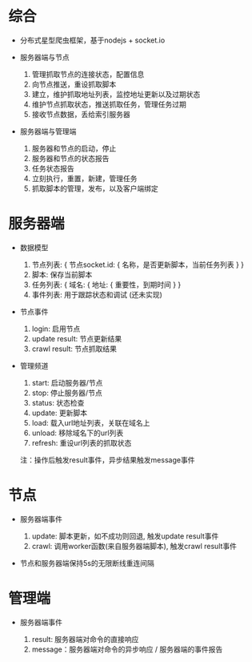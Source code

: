 # 综合

* 分布式星型爬虫框架，基于nodejs + socket.io

* 服务器端与节点

    1. 管理抓取节点的连接状态，配置信息
    2. 向节点推送，重设抓取脚本
    3. 建立，维护抓取地址列表，监控地址更新以及过期状态
    4. 维护节点抓取状态，推送抓取任务，管理任务过期
    5. 接收节点数据，丢给索引服务器

* 服务器端与管理端

    1. 服务器和节点的启动，停止
    2. 服务器和节点的状态报告
    3. 任务状态报告
    4. 立刻执行，重置，新建，管理任务
    5. 抓取脚本的管理，发布，以及客户端绑定

# 服务器端

* 数据模型

    1. 节点列表: { 节点socket.id: { 名称，是否更新脚本，当前任务列表 } }
    2. 脚本: 保存当前脚本
    3. 任务列表: { 域名: { 地址: { 重要性，到期时间 } }
    4. 事件列表: 用于跟踪状态和调试 (还未实现)

* 节点事件

    1. login: 启用节点
    3. update result: 节点更新结果
    4. crawl result: 节点抓取结果

* 管理频道

    1. start: 启动服务器/节点
    2. stop: 停止服务器/节点
    3. status: 状态检查
    4. update: 更新脚本
    5. load: 载入url地址列表，关联在域名上
    6. unload: 移除域名下的url列表
    7. refresh: 重设url列表的抓取状态

    注：操作后触发result事件，异步结果触发message事件

# 节点

* 服务器端事件
    1. update: 脚本更新，如不成功则回退, 触发update result事件
    2. crawl: 调用worker函数(来自服务器端脚本), 触发crawl result事件

* 节点和服务器端保持5s的无限断线重连间隔

# 管理端

* 服务器端事件

    1. result: 服务器端对命令的直接响应
    2. message：服务器端对命令的异步响应 / 服务器端的事件报告
